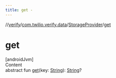 ```yaml
---
title: get -
---
```

//[verify](../../index.md)/[com.twilio.verify.data](../index.md)/[StorageProvider](index.md)/[get](get.md)



# get  
[androidJvm]  
Content  
abstract fun [get](get.md)(key: [String](https://kotlinlang.org/api/latest/jvm/stdlib/kotlin/-string/index.html)): [String](https://kotlinlang.org/api/latest/jvm/stdlib/kotlin/-string/index.html)?  



